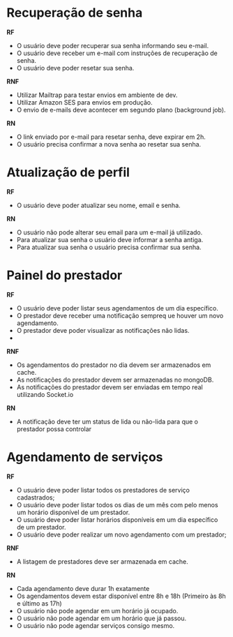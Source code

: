 # Recuperação de senha

**RF**

- O usuário deve poder recuperar sua senha informando seu e-mail.
- O usuário deve receber um e-mail com instruções de recuperação de senha.
- O usuário deve poder resetar sua senha.

**RNF**
- Utilizar Mailtrap para testar envios em ambiente de dev.
- Utilizar Amazon SES para envios em produção.
- O envio de e-mails deve acontecer em segundo plano (background job).


**RN**

- O link enviado por e-mail para resetar senha, deve expirar em 2h.
- O usuário precisa confirmar a nova senha ao resetar sua senha.

# Atualização de perfil

**RF**
- O usuário deve poder atualizar seu nome, email e senha.

**RN**
- O usuário não pode alterar seu email para um e-mail já utilizado.
- Para atualizar sua senha o usuário deve informar a senha antiga.
- Para atualizar sua senha o usuário precisa confirmar sua senha.


# Painel do prestador

**RF**
- O usuário deve poder listar seus agendamentos de um dia específico.
- O prestador deve receber uma notificação sempreq ue houver um novo agendamento.
- O prestador deve poder visualizar as notificações não lidas.
-

**RNF**

- Os agendamentos do prestador no dia devem ser armazenados em cache.
- As notificações do prestador devem ser armazenadas no mongoDB.
- As notificações do prestador devem ser enviadas em tempo real utilizando Socket.io

**RN**

- A notificação deve ter um status de lida ou não-lida para que o prestador possa controlar

# Agendamento de serviços

**RF**
- O usuário deve poder listar todos os prestadores de serviço cadastrados;
- O usuário deve poder listar todos os dias de um mês com pelo menos um horário disponível de um prestador.
- O usuário deve poder listar horários disponíveis em um dia específico de um prestador.
- O usuário deve poder realizar um novo agendamento com um prestador;

**RNF**
- A listagem de prestadores deve ser armazenada em cache.

**RN**
- Cada agendamento deve durar 1h exatamente
- Os agendamentos devem estar disponível entre 8h e 18h (Primeiro às 8h e último as 17h)
- O usuário não pode agendar em um horário já ocupado.
- O usuário não pode agendar em um horário que já passou.
- O usuário não pode agendar serviços consigo mesmo.
